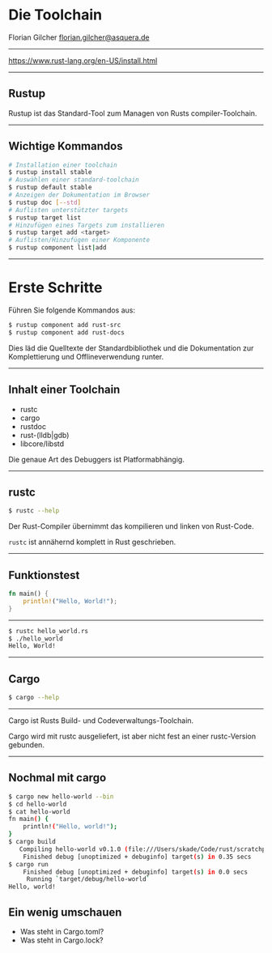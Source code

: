 # Die Toolchain

Florian Gilcher <florian.gilcher@asquera.de>

---

https://www.rust-lang.org/en-US/install.html

---

## Rustup

Rustup ist das Standard-Tool zum Managen von Rusts compiler-Toolchain.

---

## Wichtige Kommandos

```sh
# Installation einer toolchain
$ rustup install stable
# Auswählen einer standard-toolchain
$ rustup default stable
# Anzeigen der Dokumentation im Browser
$ rustup doc [--std]
# Auflisten unterstützter targets
$ rustup target list
# Hinzufügen eines Targets zum installieren
$ rustup target add <target>
# Auflisten/Hinzufügen einer Komponente
$ rustup component list|add
```

---

# Erste Schritte

Führen Sie folgende Kommandos aus:

```sh
$ rustup component add rust-src
$ rustup component add rust-docs
```

Dies läd die Quelltexte der Standardbibliothek und
die Dokumentation zur Komplettierung und Offlineverwendung runter.

---

## Inhalt einer Toolchain

* rustc
* cargo
* rustdoc
* rust-(lldb|gdb)
* libcore/libstd

Die genaue Art des Debuggers ist Platformabhängig.

---

## rustc

```sh
$ rustc --help
```

Der Rust-Compiler übernimmt das kompilieren und linken von Rust-Code.

`rustc` ist annähernd komplett in Rust geschrieben.

---

## Funktionstest

```rust
fn main() {
    println!("Hello, World!");
}
```

---

```sh
$ rustc hello_world.rs
$ ./hello_world
Hello, World!
```

---

## Cargo

```sh
$ cargo --help
```

---

Cargo ist Rusts Build- und Codeverwaltungs-Toolchain.

Cargo wird mit rustc ausgeliefert, ist aber nicht fest an einer rustc-Version gebunden.

---

## Nochmal mit cargo

```sh
$ cargo new hello-world --bin
$ cd hello-world
$ cat hello-world
fn main() {
    println!("Hello, world!");
}
$ cargo build
   Compiling hello-world v0.1.0 (file:///Users/skade/Code/rust/scratchpad/hello-world)
    Finished debug [unoptimized + debuginfo] target(s) in 0.35 secs
$ cargo run
    Finished debug [unoptimized + debuginfo] target(s) in 0.0 secs
     Running `target/debug/hello-world`
Hello, world!
```

## Ein wenig umschauen

* Was steht in Cargo.toml?
* Was steht in Cargo.lock?

